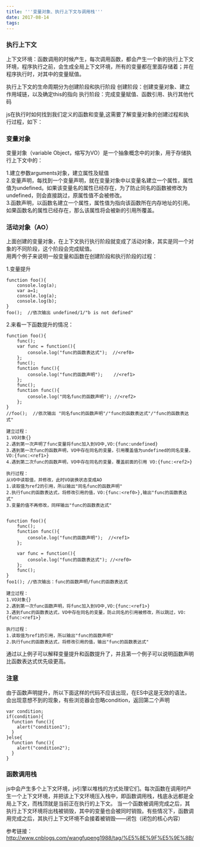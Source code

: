```yaml
---
title: '''变量对象、执行上下文与调用栈'''
date: 2017-08-14
tags:
---
```


### 执行上下文
上下文环境：函数调用的时候产生，每次调用函数，都会产生一个新的执行上下文环境，程序执行之前，会生成全局上下文环境，所有的变量都在里面存储着；并在程序执行时，对其中的变量赋值。

执行上下文的生命周期分为创建阶段和执行阶段
创建阶段：创建变量对象、建立作用域链，以及确定this的指向
执行阶段：完成变量赋值、函数引用、执行其他代码

js在执行时如何找到我们定义的函数和变量,这需要了解变量对象的创建过程和执行过程，如下：

### 变量对象
变量对象（variable Object，缩写为VO）是一个抽象概念中的对象，用于存储执行上下文中的：

  1.建立参数arguments对象，建立属性及赋值<br/>
  2.变量声明，每找到一个变量声明，就在变量对象中以变量名建立一个属性，属性值为undefined。如果该变量名的属性已经存在，为了防止同名的函数被修改为undefined，则会直接跳过，原属性值不会被修改。<br/>
  3.函数声明，以函数名建立一个属性，属性值为指向该函数所在内存地址的引用。如果函数名的属性已经存在，那么该属性将会被新的引用所覆盖。

### 活动对象（AO）
  上面创建的变量对象，在上下文执行执行阶段就变成了活动对象，其实是同一个对象的不同阶段，这个阶段会完成赋值。<br/>
用两个例子来说明一般变量和函数在创建阶段和执行阶段的过程：

  1.变量提升
  
    function foo(){
        console.log(a);
        var a=1;
        console.log(a);
        console.log(b);
    }
    foo();  //依次输出 undefined/1/"b is not defined"

  
  2.来看一下函数提升的情况：
  
    function foo(){
        func();
        var func = function(){
            console.log("func的函数表达式");  //<ref0>
        };
        func();
        function func(){
            console.log("func的函数声明");    //<ref1>
        };
        func();
        function func(){
            console.log("同名func的函数声明"); //<ref2>
        };
    }
    //foo();  //依次输出 "同名func的函数声明"/"func的函数表达式"/"func的函数表达式"
    
    建立过程：
    1.VO对象{}
    2.遇到第一次声明了func变量将func加入到VO中,VO:{func:undefined}
    3.遇到第一次func的函数声明，VO中存在同名的变量，引用覆盖值为undefined的同名变量，VO:{func:<ref1>}
    4.遇到第二次func的函数声明，VO中存在同名的变量，覆盖前面的引用 VO:{func:<ref2>}
    
    执行过程：
    从VO中读取值，并修改，此时VO装换状态变成AO
    1.读取值为ref2的引用，所以输出"同名func的函数声明"
    2.执行func的函数表达式，将修改引用的值，VO:{func:<ref0>},输出"func的函数表达式"
    3.变量的值不再修改，同样输出"func的函数表达式"
    
    
    function foo(){
        func();
        function func(){
            console.log("func的函数声明");  //<ref1>
        };
        
        var func = function(){
            console.log("func的函数表达式"); //<ref0>
        };
        func();
    }
    foo1(); //依次输出：func的函数声明/func的函数表达式
    
    建立过程：
    1.VO对象{}
    2.遇到第一次func函数声明，将func加入到VO中,VO:{func:<ref1>}
    3.遇到func的函数表达式，VO中存在同名的变量，防止同名的引用被修改，所以跳过，VO:{func:<ref1>}
    
    执行过程：
    1.读取值为ref1的引用，所以输出"func的函数声明"
    2.执行func的函数表达式，将修改引用的值，输出"func的函数表达式"

通过以上例子可以解释变量提升和函数提升了，并且第一个例子可以说明函数声明比函数表达式优先级更高。


### 注意
由于函数声明提升，所以下面这样的代码不应该出现，在ES中这是无效的语法，会出现意想不到的现象，有些浏览器会忽略condition，返回第二个声明

    var condition;
    if(condition){
      function func(){
        alert("condition1");
      }
    }else{
      function func(){
        alert("condition2");
      }
    }



### 函数调用栈
  js中会产生多个上下文环境，js引擎以堆栈的方式处理它们。每次函数在调用时产生一个上下文环境，并把该上下文环境压入栈中，即函数调用栈，栈底永远都是全局上下文，而栈顶就是当前正在执行的上下文。
  当一个函数被调用完成之后，其执行上下文环境将出栈被销毁，其中的变量也会被同时销毁。有些情况下，函数调用完成之后，其执行上下文环境不会接着被销毁——闭包（闭包的核心内容）


参考链接：
http://www.cnblogs.com/wangfupeng1988/tag/%E5%8E%9F%E5%9E%8B/




